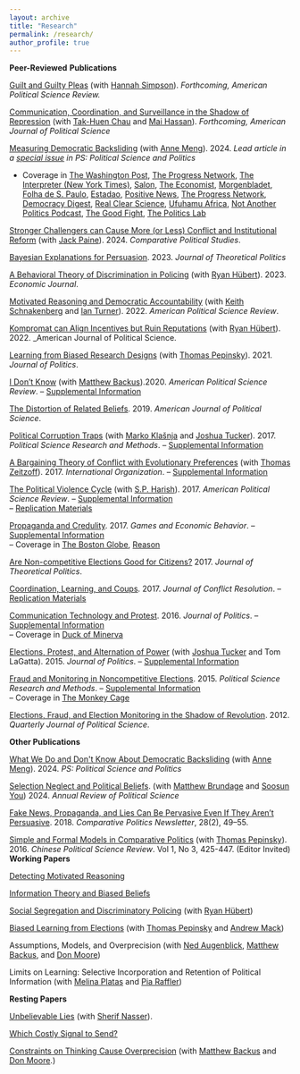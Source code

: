 ```yaml
---
layout: archive
title: "Research"
permalink: /research/
author_profile: true
---
```


**Peer-Reviewed**  **Publications**

[Guilt and Guilty Pleas](https://www.cambridge.org/core/journals/american-political-science-review/article/guilt-and-guilty-pleas/4130613FB4184605B237095630EF99F8) (with [Hannah Simpson](http://www.hannahksimpson.com/)). _Forthcoming, American Political Science Review._

[Communication, Coordination, and Surveillance in the Shadow of Repression](https://osf.io/preprints/osf/eprjt) (with [Tak-Huen Chau](https://www.thchau.net/) and [Mai Hassan](https://maihassan.mit.edu/)). _Forthcoming, American Journal of Political Science_

[Measuring Democratic Backsliding](https://osf.io/n32zk/) (with [Anne Meng](http://www.annemeng.com/)). 2024. _Lead article in a [special issue](https://www.cambridge.org/core/journals/ps-political-science-and-politics/special-collections/democratic-backsliding) in PS: Political Science and Politics_
- Coverage in [The Washington Post](https://wapo.st/3jUZ3Mm), [The Progress Network](https://theprogressnetwork.org/global-democratic-stability/), [The Interpreter (New York Times)](https://messaging-custom-newsletters.nytimes.com/template/oakv2?campaign_id=30&emc=edit_int_20230127&instance_id=83793&nl=the-interpreter&productCode=INT&regi_id=59763053&segment_id=123662&te=1&uri=nyt%3A%2F%2Fnewsletter%2F858ef62f-562c-5527-95ab-4b24e1bfc5e4&user_id=13dfd9334e1e15ec720dfd71e972a433), [Salon](https://www.salon.com/2023/03/25/is-democracy-starting-to-turn-the-tide-around-the-world-a-new-report-says-just-maybe/), [The Economist](https://www.economist.com/interactive/graphic-detail/2023/09/12/democratic-backsliding-seems-real-even-if-it-is-hard-to-measure), [Morgenbladet](https://www.morgenbladet.no/ideer/2023/02/03/joss-demokratiet-forvitrer-visst-ikke-likevel/), [Folha de S. Paulo](https://www1.folha.uol.com.br/mundo/2023/02/democracia-no-mundo-esta-estavel-nao-em-declinio-sugere-novo-estudo.shtml), [Estadao](https://www.estadao.com.br/politica/gestao-politica-e-sociedade/retrocesso-democratico-global-sobre-conceitos-e-mensuracoes-adequadas/), [Positive News](https://www.positive.news/society/politics/populism-appears-to-be-falling-out-of-favour-for-now/), [The Progress Network](https://theprogressnetwork.org/global-democratic-stability/), [Democracy Digest](https://www.demdigest.org/breaking-news-democracy-more-resilient-than-expected/), [Real Clear Science](https://www.realclearscience.com/articles/2023/01/27/actually_global_democracy_isnt_in_decline_878081.html), [Ufuhamu Africa](https://open.spotify.com/episode/3kqM9Cgjgcd4xUMYZ93t4F?si=q3rNoFhwSiKen7zzFCzskw), [Not Another Politics Podcast](https://effectivegov.uchicago.edu/podcast/are-we-in-a-period-of-global-democratic-decline), [The Good Fight](https://podcasts.apple.com/us/podcast/is-democracy-more-resilient-than-we-think/id1198765424?i=1000623514630), [The Politics Lab](https://www.thepoliticslab.com/episodes/124)



[Stronger Challengers can Cause More (or Less) Conflict and Institutional Reform](https://journals.sagepub.com/doi/abs/10.1177/00104140231169031) (with [Jack Paine](http://www.jackpaine.com/)). 2024. _Comparative Political Studies_.

[Bayesian Explanations for Persuasion](https://journals.sagepub.com/doi/10.1177/09516298231185060). 2023. _Journal of Theoretical Politics_


[A Behavioral Theory of Discrimination in Policing](https://academic.oup.com/ej/article-abstract/133/655/2828/7208011?redirectedFrom=fulltext)  (with  [Ryan Hübert](https://ryanhubert.com/)).  2023. _Economic Journal_.




[Motivated Reasoning and Democratic Accountability](https://osf.io/preprints/socarxiv/esfy6/)  (with  [Keith Schnakenberg](http://keith-schnakenberg.com/)  and  [Ian Turner](http://www.ianrturner.com/)). 2022.  _American Political Science Review_.

[Kompromat can Align Incentives but Ruin Reputations](https://anthlittle.github.io/files/hubert-little-kompromat.pdf)  (with  [Ryan Hübert](https://ryanhubert.com/)).  2022. _American Journal of Political Science.

[Learning from Biased Research Designs](https://anthlittle.github.io/files/learningfromobservation.pdf)  (with  [Thomas Pepinsky](http://tompepinsky.com/)). 2021.  _Journal of Politics_.

[I Don’t Know](https://anthlittle.github.io/files/i_dont_know.pdf)  (with  [Matthew Backus](https://mbackus.github.io/)).2020.  _American Political Science Review_. 
–  [Supplemental Information](https://anthlittle.github.io/files/idk_apsr_appendix_final.pdf)

[The Distortion of Related Beliefs](https://anthlittle.github.io/files/little_drb_web.pdf). 2019.  _American Journal of Political Science_. 

[Political Corruption Traps](https://anthlittle.github.io/files/pct_web.pdf)  (with  [Marko Klašnja](http://markoklasnja.com/)  and  [Joshua Tucker](https://as.nyu.edu/content/nyu-as/as/faculty/joshua-tucker.html)). 2017.  _Political Science Research and Methods_. 
–  [Supplemental Information](https://anthlittle.github.io/files/pct_appendix.pdf)

[A Bargaining Theory of Conflict with Evolutionary Preferences](https://anthlittle.github.io/files/little_zeitzoff_btcep_web.pdf)  (with  [Thomas Zeitzoff](http://www.zeitzoff.com/)). 2017.  _International Organization_. 
–  [Supplemental Information](https://anthlittle.github.io/files/btcep_appendix.pdf)

[The Political Violence Cycle](https://anthlittle.github.io/files/pvc_web.pdf)  (with  [S.P. Harish](https://harishsp01.github.io/)). 2017.  _American Political Science Review_.
–  [Supplemental Information](https://anthlittle.github.io/files/pvc_appendix_published.pdf)  
–  [Replication Materials](https://dataverse.harvard.edu/dataset.xhtml?persistentId=doi:10.7910/DVN/GA0X38)

[Propaganda and Credulity](https://anthlittle.github.io/files/little_propagandacredulity_web.pdf). 2017.  _Games and Economic Behavior_.
–  [Supplemental Information](https://anthlittle.github.io/files/pc_appendix_published.pdf)  
– Coverage in  [The Boston Globe](https://www.bostonglobe.com/ideas/2015/09/23/why-believe-big-lie/Lz944nG8NupSZEcIQ9KthK/story.html),  [Reason](https://reason.com/2017/02/24/trump-propaganda-and-credulity/)

[Are Non-competitive Elections Good for Citizens?](https://anthlittle.github.io/files/little_whyandwelfare_web.pdf)  2017.  _Journal of Theoretical Politics_.

[Coordination, Learning, and Coups](https://anthlittle.github.io/files/jcr_published.pdf). 2017.  _Journal of Conflict Resolution_.
–  [Replication Materials](https://anthlittle.github.io/files/clc_rep.zip)

[Communication Technology and Protest](https://anthlittle.github.io/files/little_infoaction_web.pdf). 2016.  _Journal of Politics_.
–  [Supplemental Information](https://anthlittle.github.io/files/infoaction_jop_final_appendix.pdf)  
– Coverage in  [Duck of Minerva](http://duckofminerva.com/2014/04/social-media-and-protests-2.html)

[Elections, Protest, and Alternation of Power](https://anthlittle.github.io/files/protestalternation_web.pdf)  (with  [Joshua Tucker](https://as.nyu.edu/content/nyu-as/as/faculty/joshua-tucker.html)  and Tom LaGatta). 2015.  _Journal of Politics_. 
–  [Supplemental Information](https://anthlittle.github.io/files/protestalternation_supplemental.pdf)

[Fraud and Monitoring in Noncompetitive Elections](https://anthlittle.github.io/files/little_fmne_web.pdf). 2015.  _Political Science Research and Methods_. 
–  [Supplemental Information](https://anthlittle.github.io/files/fmne_supp.pdf)  
– Coverage in  [The Monkey Cage](http://themonkeycage.org/2012/03/why-did-the-russian-government-install-webcams-in-polling-stations/)

[Elections, Fraud, and Election Monitoring in the Shadow of Revolution](https://anthlittle.github.io/files/little_ggelec_web.pdf). 2012.  _Quarterly Journal of Political Science_.

**Other Publications**

[What We Do and Don't Know About Democratic Backsliding](https://anthlittle.github.io/files/little_meng_psreply.pdf) (with [Anne Meng](http://www.annemeng.com/)). 2024. _PS: Political Science and Politics_

[Selection Neglect and Political Beliefs](https://anthlittle.github.io/files/sn_arps.pdf).  (with [Matthew Brundage](https://polisci.berkeley.edu/people/person/matthew-brundage) and [Soosun You](https://polisci.berkeley.edu/people/person/soo-you)) 2024. _Annual Review of Political Science_

[Fake News, Propaganda, and Lies Can Be Pervasive Even If They Aren’t Persuasive](https://anthlittle.github.io/files/little_fakenews_cp.pdf). 2018.  _Comparative Politics Newsletter_, 28(2), 49–55.

[Simple and Formal Models in Comparative Politics](https://anthlittle.github.io/files/cpformal_web.pdf)  (with  [Thomas Pepinsky](http://tompepinsky.com/)). 2016.  _Chinese Political Science Review_. Vol 1, No 3, 425-447. (Editor Invited)
**Working Papers**


[Detecting Motivated Reasoning](https://osf.io/b8tvk)

[Information Theory and Biased Beliefs](https://osf.io/preprints/osf/vfqy2)

[Social Segregation and Discriminatory Policing](https://osf.io/9bnwy/)  (with  [Ryan Hübert](https://ryanhubert.com/))

[Biased Learning from Elections](https://osf.io/q9zpm/) (with [Thomas Pepinsky](http://tompepinsky.com/) and [Andrew Mack](https://sites.google.com/site/aemack315/))

Assumptions, Models, and Overprecision (with [Ned Augenblick](https://haas.berkeley.edu/faculty/augenblick-ned/), [Matthew Backus](https://mbackus.github.io/), and [Don Moore](http://learnmoore.org/about.html))

Limits on Learning: Selective Incorporation and Retention of Political Information (with [Melina Platas](https://melinaplatas.com/) and [Pia Raffler](https://piaraffler.com/))

**Resting Papers**

[Unbelievable Lies](https://anthlittle.github.io/files/unbelievable_web.pdf)  (with  [Sherif Nasser](https://dyson.cornell.edu/people/sherif-nasser)).

[Which Costly Signal to Send?](https://osf.io/2awr5)

[Constraints on Thinking Cause Overprecision](https://psyarxiv.com/evcx2/)  (with  [Matthew Backus](https://mbackus.github.io/)  and  [Don Moore](http://learnmoore.org/about.html).)